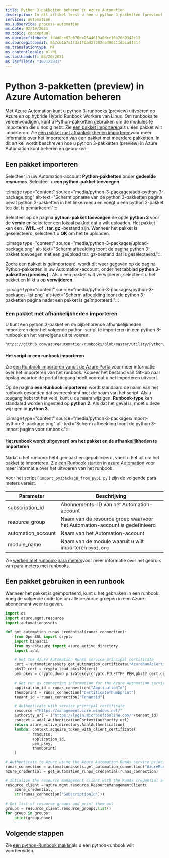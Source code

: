 ```yaml
---
title: Python 3-pakketten beheren in Azure Automation
description: In dit artikel leest u hoe u python 3-pakketten (preview) in Azure Automation kunt beheren.
services: automation
ms.subservice: process-automation
ms.date: 02/19/2021
ms.topic: conceptual
ms.openlocfilehash: fd4d8ee92b670bc2544619a0dce16a26d9342c13
ms.sourcegitcommit: 867cb1b7a1f3a1f0b427282c648d411d0ca4f81f
ms.translationtype: MT
ms.contentlocale: nl-NL
ms.lasthandoff: 03/20/2021
ms.locfileid: "102122031"
---
```

# <a name="manage-python-3-packages-preview-in-azure-automation"></a>Python 3-pakketten (preview) in Azure Automation beheren

Met Azure Automation kunt u python 3-runbooks (preview) uitvoeren op Azure en op hybride Hybrid Runbook Workers van Linux. Om runbooks te vereenvoudigen, kunt u Python-pakketten gebruiken om de modules te importeren die u nodig hebt. Zie [een pakket importeren](#import-a-package)als u één pakket wilt importeren. Zie [een pakket met afhankelijkheden importeren](#import-a-package-with-dependencies)voor meer informatie over het importeren van een pakket met meerdere pakketten. In dit artikel wordt beschreven hoe u python 3-pakketten (preview) in Azure Automation kunt beheren en gebruiken.

## <a name="import-a-package"></a>Een pakket importeren

Selecteer in uw Automation-account **Python-pakketten** onder **gedeelde resources**. Selecteer **+ een python-pakket toevoegen**.

:::image type="content" source="media/python-3-packages/add-python-3-package.png" alt-text="Scherm opname van de python 3-pakketten pagina bevat python 3-pakketten in het linkermenu en voegt u een python 2-pakket toe dat is gemarkeerd.":::

Selecteer op de pagina **python-pakket toevoegen** de optie **python 3** voor de **versie** en selecteer een lokaal pakket dat u wilt uploaden. Het pakket kan een **. WHL** -of **. tar. gz** -bestand zijn. Wanneer het pakket is geselecteerd, selecteert u **OK** om het te uploaden.

:::image type="content" source="media/python-3-packages/upload-package.png" alt-text="Scherm afbeelding toont de pagina python 3-pakket toevoegen met een geüpload tar. gz-bestand dat is geselecteerd.":::

Zodra een pakket is geïmporteerd, wordt dit weer gegeven op de pagina Python-pakketten in uw Automation-account, onder het tabblad **python 3-pakketten (preview)** . Als u een pakket wilt verwijderen, selecteert u het pakket en klikt u op **verwijderen**.

:::image type="content" source="media/python-3-packages/python-3-packages-list.png" alt-text="Scherm afbeelding toont de python 3-pakketten pagina nadat een pakket is geïmporteerd.":::

### <a name="import-a-package-with-dependencies"></a>Een pakket met afhankelijkheden importeren

U kunt een python 3-pakket en de bijbehorende afhankelijkheden importeren door het volgende python-script te importeren in een python 3-runbook en het vervolgens uit te voeren.

```cmd
https://github.com/azureautomation/runbooks/blob/master/Utility/Python/import_py3package_from_pypi.py
```

#### <a name="importing-the-script-into-a-runbook"></a>Het script in een runbook importeren
Zie [een Runbook importeren vanuit de Azure Portal](manage-runbooks.md#import-a-runbook-from-the-azure-portal)voor meer informatie over het importeren van het runbook. Kopieer het bestand van GitHub naar opslag waartoe de portal toegang heeft voordat u het importeren uitvoert.

Op de pagina **een Runbook importeren** wordt standaard de naam van het runbook gevonden dat overeenkomt met de naam van het script. Als u toegang hebt tot het veld, kunt u de naam wijzigen. **Runbook-type** kan standaard worden ingesteld op **python 2**. Als dat het geval is, moet u deze wijzigen in **python 3**.

:::image type="content" source="media/python-3-packages/import-python-3-package.png" alt-text="Scherm afbeelding toont de python 3-import pagina voor runbook.":::

#### <a name="executing-the-runbook-to-import-the-package-and-dependencies"></a>Het runbook wordt uitgevoerd om het pakket en de afhankelijkheden te importeren

Nadat u het runbook hebt gemaakt en gepubliceerd, voert u het uit om het pakket te importeren. Zie [een Runbook starten in azure Automation](start-runbooks.md) voor meer informatie over het uitvoeren van het runbook.

Voor het script ( `import_py3package_from_pypi.py` ) zijn de volgende para meters vereist.

| Parameter | Beschrijving |
|---------------|-----------------|
|subscription_id | Abonnements-ID van het Automation-account |
| resource_group | Naam van de resource groep waarvoor het Automation-account is gedefinieerd |
| automation_account | Naam van het Automation-account |
| module_name | Naam van de module waaruit u wilt importeren `pypi.org` |

Zie [werken met runbook-para meters](start-runbooks.md#work-with-runbook-parameters)voor meer informatie over het gebruik van para meters met runbooks.

## <a name="use-a-package-in-a-runbook"></a>Een pakket gebruiken in een runbook

Wanneer het pakket is geïmporteerd, kunt u het gebruiken in een runbook. Voeg de volgende code toe om alle resource groepen in een Azure-abonnement weer te geven.

```python
import os  
import azure.mgmt.resource  
import automationassets  

def get_automation_runas_credential(runas_connection):  
    from OpenSSL import crypto  
    import binascii  
    from msrestazure import azure_active_directory  
    import adal 

    # Get the Azure Automation RunAs service principal certificate  
    cert = automationassets.get_automation_certificate("AzureRunAsCertificate")  
    pks12_cert = crypto.load_pkcs12(cert)  
    pem_pkey = crypto.dump_privatekey(crypto.FILETYPE_PEM,pks12_cert.get_privatekey())  

    # Get run as connection information for the Azure Automation service principal 
    application_id = runas_connection["ApplicationId"]  
    thumbprint = runas_connection["CertificateThumbprint"]  
    tenant_id = runas_connection["TenantId"]  

    # Authenticate with service principal certificate  
    resource ="https://management.core.windows.net/"  
    authority_url = ("https://login.microsoftonline.com/"+tenant_id)  
    context = adal.AuthenticationContext(authority_url)  
    return azure_active_directory.AdalAuthentication(  
    lambda: context.acquire_token_with_client_certificate(  
            resource,  
            application_id,  
            pem_pkey,  
            thumbprint) 
    ) 

# Authenticate to Azure using the Azure Automation RunAs service principal  
runas_connection = automationassets.get_automation_connection("AzureRunAsConnection")  
azure_credential = get_automation_runas_credential(runas_connection)  

# Intialize the resource management client with the RunAs credential and subscription  
resource_client = azure.mgmt.resource.ResourceManagementClient(  
    azure_credential,  
    str(runas_connection["SubscriptionId"]))  

# Get list of resource groups and print them out  
groups = resource_client.resource_groups.list()  
for group in groups:  
    print(group.name) 
```

## <a name="next-steps"></a>Volgende stappen

Zie [een python-Runbook maken](learn/automation-tutorial-runbook-textual-python-3.md)als u een python-runbook wilt voorbereiden.
